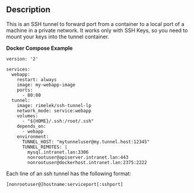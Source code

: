 ## Description

This is an SSH tunnel to forward port from a container to a local port of a machine in a private network.
It works only with SSH Keys, so you need to mount your keys into the tunnel container.

**Docker Compose Example**

    version: '2'
    
    services:
      webapp:
        restart: always
        image: my-webapp-image
        ports:
          - 80:80
      tunnel:
        image: rimelek/ssh-tunnel-lp
        network_mode: service:webapp
        volumes:
          - "${HOME}/.ssh:/root/.ssh"
        depends_on:
          - webapp
        environment:
          TUNNEL_HOST: "mytunneluser@my.tunnel.host:12345"
          TUNNEL_REMOTES: |
            mysql.intranet.lan:3306
            nonrootuser@apiserver.intranet.lan:443
            nonrootuser@dockerhost.intranet.lan:2375:2222
            
Each line of an ssh tunnel has the following format:

    [nonrootuser@]hostname:serviceport[:sshport]

